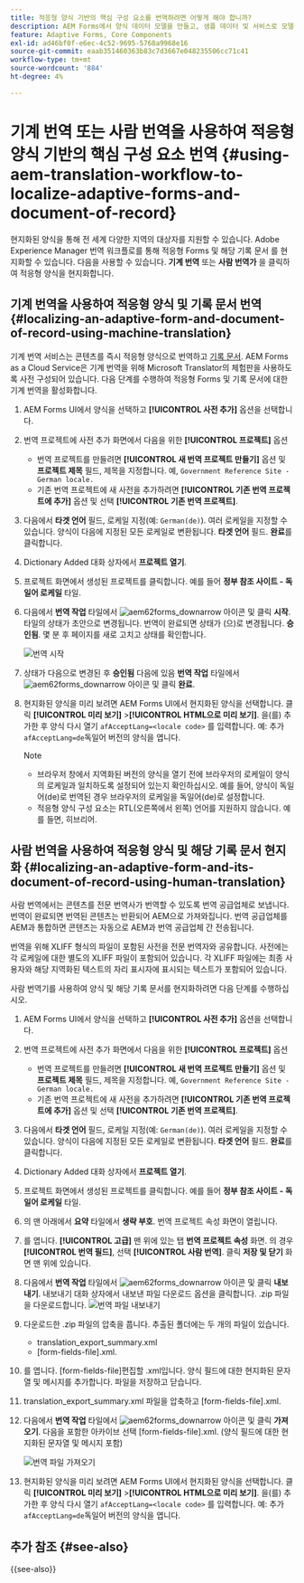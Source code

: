 ```yaml
---
title: 적응형 양식 기반의 핵심 구성 요소를 번역하려면 어떻게 해야 합니까?
description: AEM Forms에서 양식 데이터 모델을 만들고, 샘플 데이터 및 서비스로 모델을 테스트하고, 모델에 대한 다양한 옵션을 구성하는 방법에 대해 알아봅니다.
feature: Adaptive Forms, Core Components
exl-id: ad46bf0f-e6ec-4c52-9695-5768a9968e16
source-git-commit: eaab351460363b83c7d3667e048235506cc71c41
workflow-type: tm+mt
source-wordcount: '884'
ht-degree: 4%

---
```


# 기계 번역 또는 사람 번역을 사용하여 적응형 양식 기반의 핵심 구성 요소 번역 {#using-aem-translation-workflow-to-localize-adaptive-forms-and-document-of-record}

현지화된 양식을 통해 전 세계 다양한 지역의 대상자를 지원할 수 있습니다. Adobe Experience Manager 번역 워크플로를 통해 적응형 Forms 및 해당 기록 문서 를 현지화할 수 있습니다. 다음을 사용할 수 있습니다. **기계 번역** 또는 **사람 번역가** 을 클릭하여 적응형 양식을 현지화합니다.

## 기계 번역을 사용하여 적응형 양식 및 기록 문서 번역 {#localizing-an-adaptive-form-and-document-of-record-using-machine-translation}

기계 번역 서비스는 콘텐츠를 즉시 적응형 양식으로 번역하고 [기록 문서](/help/forms/generate-document-of-record-core-components.md). AEM Forms as a Cloud Service은 기계 번역을 위해 Microsoft Translator의 체험판을 사용하도록 사전 구성되어 있습니다. 다음 단계를 수행하여 적응형 Forms 및 기록 문서에 대한 기계 번역을 활성화합니다.

1. AEM Forms UI에서 양식을 선택하고 **[!UICONTROL 사전 추가]** 옵션을 선택합니다.
1. 번역 프로젝트에 사전 추가 화면에서 다음을 위한 **[!UICONTROL 프로젝트]** 옵션

   * 번역 프로젝트를 만들려면 **[!UICONTROL 새 번역 프로젝트 만들기]** 옵션 및 **프로젝트 제목** 필드, 제목을 지정합니다. 예, `Government Reference Site - German locale.`
   * 기존 번역 프로젝트에 새 사전을 추가하려면 **[!UICONTROL 기존 번역 프로젝트에 추가]** 옵션 및 선택 **[!UICONTROL 기존 번역 프로젝트]**.
1. 다음에서 **타겟 언어** 필드, 로케일 지정(예: `German(de)`). 여러 로케일을 지정할 수 있습니다. 양식이 다음에 지정된 모든 로케일로 변환됩니다. **타겟 언어** 필드. **완료**&#x200B;를 클릭합니다.
1. Dictionary Added 대화 상자에서 **프로젝트 열기**.
1. 프로젝트 화면에서 생성된 프로젝트를 클릭합니다. 예를 들어 **정부 참조 사이트 - 독일어 로케일** 타일.
1. 다음에서 **번역 작업** 타일에서 ![aem62forms_downarrow](assets/aem62forms_downarrow.png) 아이콘 및 클릭 **시작**. 타일의 상태가 초안으로 변경됩니다. 번역이 완료되면 상태가 (으)로 변경됩니다. **승인됨**. 몇 분 후 페이지를 새로 고치고 상태를 확인합니다.

   ![번역 시작](/help/forms/assets/adaptive-forms-core-components-start-translation.png)
1. 상태가 다음으로 변경된 후 **승인됨** 다음에 있음 **번역 작업** 타일에서 ![aem62forms_downarrow](assets/aem62forms_downarrow.png) 아이콘 및 클릭 **완료**.

1. 현지화된 양식을 미리 보려면 AEM Forms UI에서 현지화된 양식을 선택합니다. 클릭 **[!UICONTROL 미리 보기]** >**[!UICONTROL HTML으로 미리 보기]**. 을(를) 추가한 후 양식 다시 열기 `afAcceptLang=<locale code>` 를 입력합니다. 예: 추가 `afAcceptLang=de`독일어 버전의 양식을 엽니다.


   >[!NOTE]
   >
   >* 브라우저 창에서 지역화된 버전의 양식을 열기 전에 브라우저의 로케일이 양식의 로케일과 일치하도록 설정되어 있는지 확인하십시오. 예를 들어, 양식이 독일어(de)로 번역된 경우 브라우저의 로케일을 독일어(de)로 설정합니다.
   >* 적응형 양식 구성 요소는 RTL(오른쪽에서 왼쪽) 언어를 지원하지 않습니다. 예를 들면, 히브리어.

<!-- 
   Along with the Adaptive form, the auto-generated document of record is also localized.

   For more information on Document of Record settings and configuration, see:

   [Document of Record Template](/help/forms/using/generate-document-of-record-for-non-xfa-based-adaptive-forms.md#p-document-of-record-template-configuration-p)

   [Document of Record settings](/help/forms/using/generate-document-of-record-for-non-xfa-based-adaptive-forms.md#p-document-of-record-settings-p)

1. [Customize the branding information of the document of record](/help/forms/using/generate-document-of-record-for-non-xfa-based-adaptive-forms.md) and ensure that the browser locale is set to the same language to which you have localized the Adaptive Form using machine language. The browser locale helps localize the branding information in the document of record.
1. To view the localized document of record, select Generate Preview. The document of record PDF is generated and opened in a new tab in your browser.

-->

## 사람 번역을 사용하여 적응형 양식 및 해당 기록 문서 현지화 {#localizing-an-adaptive-form-and-its-document-of-record-using-human-translation}

사람 번역에서는 콘텐츠를 전문 번역사가 번역할 수 있도록 번역 공급업체로 보냅니다. 번역이 완료되면 번역된 콘텐츠는 반환되어 AEM으로 가져와집니다. 번역 공급업체를 AEM과 통합하면 콘텐츠는 자동으로 AEM과 번역 공급업체 간 전송됩니다.

번역을 위해 XLIFF 형식의 파일이 포함된 사전을 전문 번역자와 공유합니다. 사전에는 각 로케일에 대한 별도의 XLIFF 파일이 포함되어 있습니다. 각 XLIFF 파일에는 최종 사용자와 해당 지역화된 텍스트의 자리 표시자에 표시되는 텍스트가 포함되어 있습니다.

사람 번역기를 사용하여 양식 및 해당 기록 문서를 현지화하려면 다음 단계를 수행하십시오.

1. AEM Forms UI에서 양식을 선택하고 **[!UICONTROL 사전 추가]** 옵션을 선택합니다.
1. 번역 프로젝트에 사전 추가 화면에서 다음을 위한 **[!UICONTROL 프로젝트]** 옵션

   * 번역 프로젝트를 만들려면 **[!UICONTROL 새 번역 프로젝트 만들기]** 옵션 및 **프로젝트 제목** 필드, 제목을 지정합니다. 예, `Government Reference Site - German locale.`
   * 기존 번역 프로젝트에 새 사전을 추가하려면 **[!UICONTROL 기존 번역 프로젝트에 추가]** 옵션 및 선택 **[!UICONTROL 기존 번역 프로젝트]**.
1. 다음에서 **타겟 언어** 필드, 로케일 지정(예: `German(de)`). 여러 로케일을 지정할 수 있습니다. 양식이 다음에 지정된 모든 로케일로 변환됩니다. **타겟 언어** 필드. **완료**&#x200B;를 클릭합니다.
1. Dictionary Added 대화 상자에서 **프로젝트 열기**.
1. 프로젝트 화면에서 생성된 프로젝트를 클릭합니다. 예를 들어 **정부 참조 사이트 - 독일어 로케일** 타일.
1. 의 맨 아래에서 **요약** 타일에서 **생략 부호**. 번역 프로젝트 속성 화면이 열립니다.
1. 를 엽니다. **[!UICONTROL 고급]** 맨 위에 있는 탭 **번역 프로젝트 속성** 화면. 의 경우 **[!UICONTROL 번역 필드]**, 선택 **[!UICONTROL 사람 번역]**. 클릭 **저장 및 닫기** 화면 맨 위에 있습니다.
1. 다음에서 **번역 작업** 타일에서 ![aem62forms_downarrow](assets/aem62forms_downarrow.png) 아이콘 및 클릭 **내보내기**. 내보내기 대화 상자에서 내보낸 파일 다운로드 옵션을 클릭합니다. .zip 파일을 다운로드합니다.
   ![번역 파일 내보내기](/help/forms/assets/adaptive-forms-core-components-start-translation-export.png)
1. 다운로드한 .zip 파일의 압축을 풉니다. 추출된 폴더에는 두 개의 파일이 있습니다.
   * translation_export_summary.xml
   * [form-fields-file].xml.
1. 를 엽니다. [form-fields-file]편집할 .xml입니다. 양식 필드에 대한 현지화된 문자열 및 메시지를 추가합니다. 파일을 저장하고 닫습니다.
1. translation_export_summary.xml 파일을 압축하고 [form-fields-file].xml.
1. 다음에서 **번역 작업** 타일에서 ![aem62forms_downarrow](assets/aem62forms_downarrow.png) 아이콘 및 클릭 **가져오기**. 다음을 포함한 아카이브 선택 [form-fields-file].xml. (양식 필드에 대한 현지화된 문자열 및 메시지 포함)

   ![번역 파일 가져오기](/help/forms/assets/adaptive-forms-core-components-start-translation-import.png)

1. 현지화된 양식을 미리 보려면 AEM Forms UI에서 현지화된 양식을 선택합니다. 클릭 **[!UICONTROL 미리 보기]** >**[!UICONTROL HTML으로 미리 보기]**. 을(를) 추가한 후 양식 다시 열기 `afAcceptLang=<locale code>` 를 입력합니다. 예: 추가 `afAcceptLang=de`독일어 버전의 양식을 엽니다.

## 추가 참조 {#see-also}

{{see-also}}